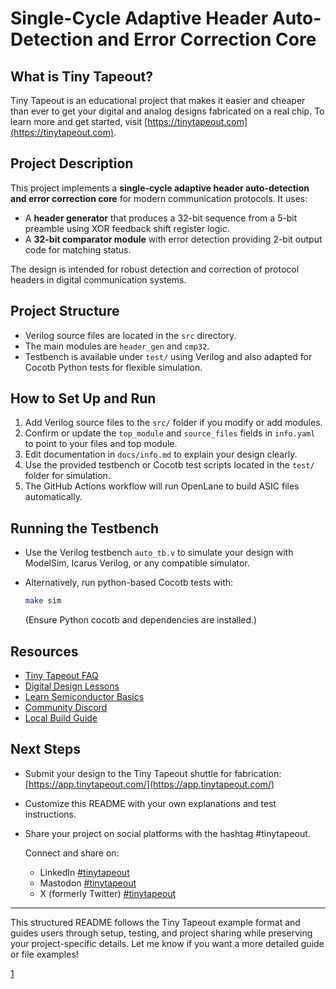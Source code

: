 
# Single-Cycle Adaptive Header Auto-Detection and Error Correction Core

   

## What is Tiny Tapeout?

Tiny Tapeout is an educational project that makes it easier and cheaper than ever to get your digital and analog designs fabricated on a real chip. To learn more and get started, visit [https://tinytapeout.com](https://tinytapeout.com).

## Project Description

This project implements a **single-cycle adaptive header auto-detection and error correction core** for modern communication protocols. It uses:

- A **header generator** that produces a 32-bit sequence from a 5-bit preamble using XOR feedback shift register logic.
- A **32-bit comparator module** with error detection providing 2-bit output code for matching status.
  
The design is intended for robust detection and correction of protocol headers in digital communication systems.

## Project Structure

- Verilog source files are located in the `src` directory.
- The main modules are `header_gen` and `cmp32`.
- Testbench is available under `test/` using Verilog and also adapted for Cocotb Python tests for flexible simulation.

## How to Set Up and Run

1. Add Verilog source files to the `src/` folder if you modify or add modules.
2. Confirm or update the `top_module` and `source_files` fields in `info.yaml` to point to your files and top module.
3. Edit documentation in `docs/info.md` to explain your design clearly.
4. Use the provided testbench or Cocotb test scripts located in the `test/` folder for simulation.
5. The GitHub Actions workflow will run OpenLane to build ASIC files automatically.

## Running the Testbench

- Use the Verilog testbench `auto_tb.v` to simulate your design with ModelSim, Icarus Verilog, or any compatible simulator.
- Alternatively, run python-based Cocotb tests with:

  ```bash
  make sim
  ```

  (Ensure Python cocotb and dependencies are installed.)

## Resources

- [Tiny Tapeout FAQ](https://tinytapeout.com/faq/)
- [Digital Design Lessons](https://tinytapeout.com/digital_design/)
- [Learn Semiconductor Basics](https://tinytapeout.com/siliwiz/)
- [Community Discord](https://tinytapeout.com/discord)
- [Local Build Guide](https://www.tinytapeout.com/guides/local-hardening/)

## Next Steps

- Submit your design to the Tiny Tapeout shuttle for fabrication:  
  [https://app.tinytapeout.com/](https://app.tinytapeout.com/)
- Customize this README with your own explanations and test instructions.
- Share your project on social platforms with the hashtag #tinytapeout.

  Connect and share on:
  - LinkedIn [#tinytapeout](https://www.linkedin.com/search/results/content/?keywords=%23tinytapeout)
  - Mastodon [#tinytapeout](https://chaos.social/tags/tinytapeout)
  - X (formerly Twitter) [#tinytapeout](https://twitter.com/hashtag/tinytapeout)

***

This structured README follows the Tiny Tapeout example format and guides users through setup, testing, and project sharing while preserving your project-specific details. Let me know if you want a more detailed guide or file examples!

[1](https://ppl-ai-file-upload.s3.amazonaws.com/web/direct-files/attachments/55316439/66a70ad2-a993-46f8-a9c0-69d9e7753218/CHIP-PRACTICE-BOOTCAMP-GROUP-8.pdf)
